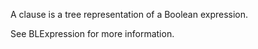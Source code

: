 A clause is a tree representation of a Boolean expression. 

See BLExpression for more information.
